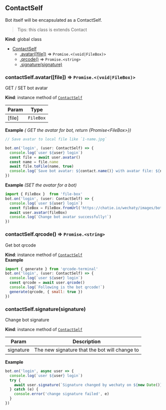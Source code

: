 <a name="ContactSelf"></a>

## ContactSelf
Bot itself will be encapsulated as a ContactSelf.

> Tips: this class is extends Contact

**Kind**: global class  

* [ContactSelf](#ContactSelf)
    * [.avatar([file])](#ContactSelf+avatar) ⇒ <code>Promise.&lt;(void\|FileBox)&gt;</code>
    * [.qrcode()](#ContactSelf+qrcode) ⇒ <code>Promise.&lt;string&gt;</code>
    * [.signature(signature)](#ContactSelf+signature)

<a name="ContactSelf+avatar"></a>

### contactSelf.avatar([file]) ⇒ <code>Promise.&lt;(void\|FileBox)&gt;</code>
GET / SET bot avatar

**Kind**: instance method of [<code>ContactSelf</code>](#ContactSelf)  

| Param | Type |
| --- | --- |
| [file] | <code>FileBox</code> | 

**Example** *( GET the avatar for bot, return {Promise&lt;FileBox&gt;})*  
```js
// Save avatar to local file like `1-name.jpg`

bot.on('login', (user: ContactSelf) => {
  console.log(`user ${user} login`)
  const file = await user.avatar()
  const name = file.name
  await file.toFile(name, true)
  console.log(`Save bot avatar: ${contact.name()} with avatar file: ${name}`)
})
```
**Example** *(SET the avatar for a bot)*  
```js
import { FileBox }  from 'file-box'
bot.on('login', (user: ContactSelf) => {
  console.log(`user ${user} login`)
  const fileBox = FileBox.fromUrl('https://chatie.io/wechaty/images/bot-qr-code.png')
  await user.avatar(fileBox)
  console.log(`Change bot avatar successfully!`)
})
```
<a name="ContactSelf+qrcode"></a>

### contactSelf.qrcode() ⇒ <code>Promise.&lt;string&gt;</code>
Get bot qrcode

**Kind**: instance method of [<code>ContactSelf</code>](#ContactSelf)  
**Example**  
```js
import { generate } from 'qrcode-terminal'
bot.on('login', (user: ContactSelf) => {
  console.log(`user ${user} login`)
  const qrcode = await user.qrcode()
  console.log(`Following is the bot qrcode!`)
  generate(qrcode, { small: true })
})
```
<a name="ContactSelf+signature"></a>

### contactSelf.signature(signature)
Change bot signature

**Kind**: instance method of [<code>ContactSelf</code>](#ContactSelf)  

| Param | Description |
| --- | --- |
| signature | The new signature that the bot will change to |

**Example**  
```js
bot.on('login', async user => {
  console.log(`user ${user} login`)
  try {
    await user.signature(`Signature changed by wechaty on ${new Date()}`)
  } catch (e) {
    console.error('change signature failed', e)
  }
})
```
